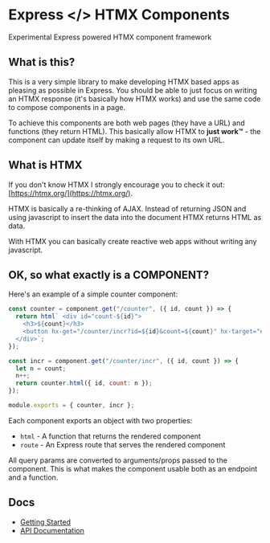 # Express </> HTMX Components

Experimental Express powered HTMX component framework

## What is this?

This is a very simple library to make developing HTMX based apps as pleasing as
possible in Express. You should be able to just focus on writing an HTMX
response (it's basically how HTMX works) and use the same code to compose
components in a page.

To achieve this components are both web pages (they have a URL) and functions
(they return HTML). This basically allow HTMX to **just work™** - the component
can update itself by making a request to its own URL.

## What is HTMX

If you don't know HTMX I strongly encourage you to check it out:
[https://htmx.org/](https://htmx.org/).

HTMX is basically a re-thinking of AJAX. Instead of returning JSON and using
javascript to insert the data into the document HTMX returns HTML as data.

With HTMX you can basically create reactive web apps without writing any
javascript.

## OK, so what exactly is a COMPONENT?

Here's an example of a simple counter component:

```js
const counter = component.get("/counter", ({ id, count }) => {
  return html` <div id="count-${id}">
    <h3>${count}</h3>
    <button hx-get="/counter/incr?id=${id}&count=${count}" hx-target="#count-${id}" hx-swap="outerHTML">+1</button>
  </div>`;
});

const incr = component.get("/counter/incr", ({ id, count }) => {
  let n = count;
  n++;
  return counter.html({ id, count: n });
});

module.exports = { counter, incr };
```

Each component exports an object with two properties:

- `html` - A function that returns the rendered component
- `route` - An Express route that serves the rendered component

All query params are converted to arguments/props passed to the
component. This is what makes the component usable both as an endpoint
and a function.

## Docs

- [Getting Started](./docs/getting-started.md)
- [API Documentation](./docs/api.md)
